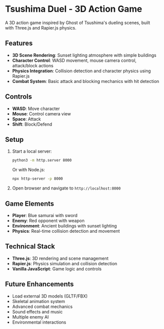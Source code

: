 # Tsushima Duel - 3D Action Game

A 3D action game inspired by Ghost of Tsushima's dueling scenes, built with Three.js and Rapier.js physics.

## Features

- **3D Scene Rendering**: Sunset lighting atmosphere with simple buildings
- **Character Control**: WASD movement, mouse camera control, attack/block actions
- **Physics Integration**: Collision detection and character physics using Rapier.js
- **Combat System**: Basic attack and blocking mechanics with hit detection

## Controls

- **WASD**: Move character
- **Mouse**: Control camera view
- **Space**: Attack
- **Shift**: Block/Defend

## Setup

1. Start a local server:
   ```bash
   python3 -m http.server 8000
   ```
   Or with Node.js:
   ```bash
   npx http-server -p 8000
   ```

2. Open browser and navigate to `http://localhost:8000`

## Game Elements

- **Player**: Blue samurai with sword
- **Enemy**: Red opponent with weapon
- **Environment**: Ancient buildings with sunset lighting
- **Physics**: Real-time collision detection and movement

## Technical Stack

- **Three.js**: 3D rendering and scene management
- **Rapier.js**: Physics simulation and collision detection
- **Vanilla JavaScript**: Game logic and controls

## Future Enhancements

- Load external 3D models (GLTF/FBX)
- Skeletal animation system
- Advanced combat mechanics
- Sound effects and music
- Multiple enemy AI
- Environmental interactions
